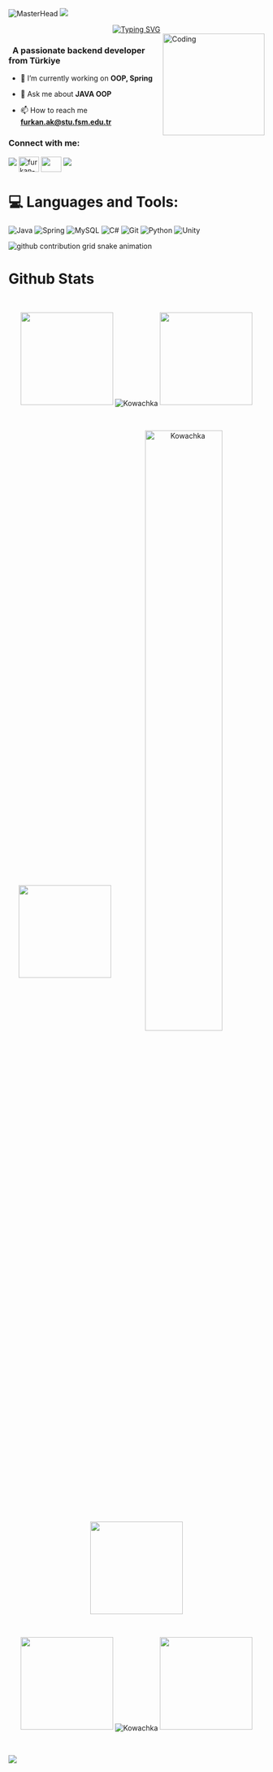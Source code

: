 ![MasterHead](https://i.hizliresim.com/jzzcuop.jpg)
![](https://komarev.com/ghpvc/?username=Kowachka&color=blue)
<div align="center">
 <a href="https://github.com/Kowachka">
  <img src="https://readme-typing-svg.demolab.com?font=Fira+Code&size=28&duration=3000&pause=500&center=true&vCenter=true&width=435&lines=%e2%9c%a8+Furkan+AK+%e2%9c%a8;%f0%9f%93%9a+Software+Developer+%f0%9f%92%bb;Welcome+To+My+Profile+%f0%9f%91%80" alt="Typing SVG" />
 </a>
</div>

<img src="https://github.com/Kowachka/Kowachka/blob/main/img/EatSleepCodeRepeat.gif?raw=true" alt="Coding" width=200 height=200 align="right">


<h3 align="left">&nbsp; A passionate backend developer from Türkiye</h3>

- 🔭 I’m currently working on **OOP, Spring**

- 💬 Ask me about **JAVA OOP**

- 📫 How to reach me **furkan.ak@stu.fsm.edu.tr**




<h3 align="left">Connect with me:</h3>
<p align="left">
  <a href="https://github.com/404"><img src="https://user-images.githubusercontent.com/73097560/115834477-dbab4500-a447-11eb-908a-139a6edaec5c.gif"></a>
<a href="https://linkedin.com/in/furkan-ak-b1a474195" target="blank"><img align="center" src="https://raw.githubusercontent.com/rahuldkjain/github-profile-readme-generator/master/src/images/icons/Social/linked-in-alt.svg" alt="furkan-ak-b1a474195" height="30" width="40" /></a>
<a href="https://discord.gg/kowachka" target="blank"><img align="center" src="https://raw.githubusercontent.com/rahuldkjain/github-profile-readme-generator/master/src/images/icons/Social/discord.svg" height="30" width="40" /></a>
<a href="https://github.com/404"><img src="https://user-images.githubusercontent.com/73097560/115834477-dbab4500-a447-11eb-908a-139a6edaec5c.gif"></a>
</p>



<!--
<details>
  <summary>:zap: GitHub Stats</summary> 
-->
# 💻 Languages and Tools:
![Java](https://img.shields.io/badge/java-%23ED8B00.svg?style=for-the-badge&logo=openjdk&logoColor=white)
![Spring](https://img.shields.io/badge/spring-%236DB33F.svg?style=for-the-badge&logo=spring&logoColor=white)
![MySQL](https://img.shields.io/badge/mysql-4479A1.svg?style=for-the-badge&logo=mysql&logoColor=white)
![C#](https://img.shields.io/badge/c%23-%23239120.svg?style=for-the-badge&logo=csharp&logoColor=white)
![Git](https://img.shields.io/badge/git-%23F05033.svg?style=for-the-badge&logo=git&logoColor=white)
![Python](https://img.shields.io/badge/python-3670A0?style=for-the-badge&logo=python&logoColor=ffdd54)
![Unity](https://img.shields.io/badge/unity-%23000000.svg?style=for-the-badge&logo=unity&logoColor=white)

  




<picture>
  <source media="(prefers-color-scheme: dark)" srcset="https://raw.githubusercontent.com/Kowachka/Kowachka/output/github-contribution-grid-snake-dark.svg">
  <source media="(prefers-color-scheme: light)" srcset="https://raw.githubusercontent.com/Kowachka/Kowachka/output/github-contribution-grid-snake.svg">
  <img alt="github contribution grid snake animation" src="https://raw.githubusercontent.com/Kowachka/Kowachka/output/github-contribution-grid-snake.svg">
</picture>



# Github Stats

 <br />
 
  <p align="center">
  <a>
    <img heigth="160" width="182" src="https://github.com/Kowachka/Kowachka/blob/main/img/Bird%20Wing%20Left.png?raw=true">
      <img align="center" src="https://github-readme-stats.vercel.app/api?username=Kowachka&theme=material-palenight&hide_border=false&include_all_commits=false&count_private=false" alt="Kowachka" />
    <img heigth="160" width="182" src="https://github.com/Kowachka/Kowachka/blob/main/img/Bird%20Wing%20Right.png?raw=true">
  </a>
</p>

  
<br />


 
 <p align="center">
  <a>
    <img heigth="160" width="182" src="https://github.com/Kowachka/Kowachka/blob/main/img/Bird%20Wing%20Left.png?raw=true">
    <img align="center" src="https://github-readme-streak-stats.herokuapp.com/?user=Kowachka&theme=material-palenight&hide_border=false" alt="Kowachka" width="55%" />
    <img heigth="160" width="182" src="https://github.com/Kowachka/Kowachka/blob/main/img/Bird%20Wing%20Right.png?raw=true">
  </a>
</p>
 

 
 <br />
 
  
  
  <p align="center">
  <a>
    <img heigth="160" width="182" src="https://github.com/Kowachka/Kowachka/blob/main/img/Bird%20Wing%20Bottom%20Left.png?raw=true">
    <img align="center" src="https://github-readme-stats.vercel.app/api/top-langs/?username=Kowachka&theme=material-palenight&hide_border=false&include_all_commits=false&count_private=false&layout=compact" alt="Kowachka" />
    <img heigth="160" width="182" src="https://github.com/Kowachka/Kowachka/blob/main/img/Bird%20Wing%20Bottom%20Right.png?raw=true">
  </a>
</p>
 
  
  
 <!--
 [![Top Langs](https://github-readme-stats.vercel.app/api/top-langs/?username=Kowachka&layout=compact&langs_count=25&title_color=0000ee&text_color=ffffff&bg_color=000000&hide_border=true)](https://github.com/Kowachka/github-readme-stats)
-->


<br />

![](https://github-profile-trophy.vercel.app/?username=Kowachka&theme=dracula&no-frame=false&no-bg=false&margin-w=4)


<br />


<br />


<!--
</details>
-->

<!--
<details>
   <summary>:zap: Languages and Tools</summary>
 -->
